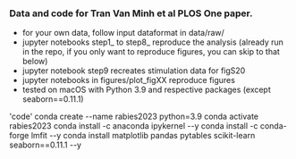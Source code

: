### Data and code for Tran Van Minh et al PLOS One paper. 
- for your own data, follow input dataformat in data/raw/
- jupyter notebooks step1_ to step8_ reproduce the analysis (already run in the repo, if you only want to reproduce figures, you can skip to that below)
- jupyter notebook step9 recreates stimulation data for figS20
- jupyter notebooks in figures/plot_figXX reproduce figures
- tested on macOS with Python 3.9 and respective packages (except seaborn==0.11.1)

'code'
conda create --name rabies2023 python=3.9
conda activate rabies2023
conda install -c anaconda ipykernel --y
conda install -c conda-forge lmfit --y 
conda install matplotlib pandas pytables scikit-learn seaborn==0.11.1 --y